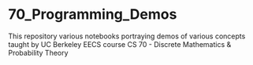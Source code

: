 # 70_Programming_Demos
This repository various notebooks portraying demos of various concepts taught by UC Berkeley EECS course CS 70 - Discrete Mathematics &amp; Probability Theory 
